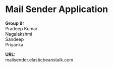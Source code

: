 Mail Sender Application
=======================

<b> Group 9: </b> <br>
Pradeep Kumar <br>
Nagalakshmi <br>
Sandeep <br>
Priyanka <br>

<b> URL: </b> <br>
mailsender.elasticbeanstalk.com
